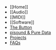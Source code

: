 * [[Home]]
* [[Audio]]
* [[MIDI]]
* [[Software]]
* [The Button](the-button)
* [pisound & Pure Data](pisound-&-Pure-Data)
* [Projects](Example-projects)
* [FAQs](faqs)